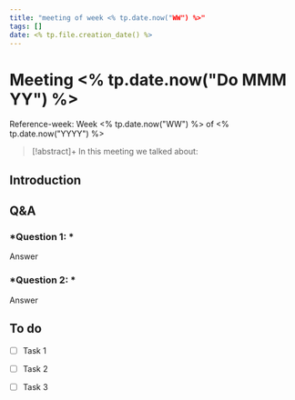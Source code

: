 ```yaml
---
title: "meeting of week <% tp.date.now("WW") %>"
tags: []
date: <% tp.file.creation_date() %>
---
```


# Meeting <% tp.date.now("Do MMM YY") %>
Reference-week: Week <% tp.date.now("WW") %> of <% tp.date.now("YYYY") %>


> [!abstract]+
> In this meeting we talked about:

## **Introduction**




## **Q&A**
### *Question 1: *
Answer
### *Question 2: *
Answer



## **To do**
* [ ] Task 1
* [ ] Task 2
* [ ] Task 3

